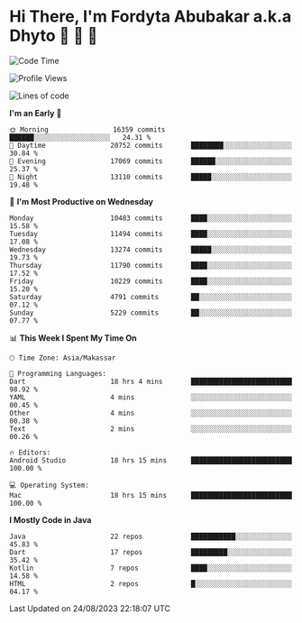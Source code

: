 # Hi There, I'm Fordyta Abubakar a.k.a Dhyto 👋 👋 👋 

<!--
**DhytoDev/dhytodev** is a ✨ _special_ ✨ repository because its `README.md` (this file) appears on your GitHub profile.

Here are some ideas to get you started:

- 🔭 I’m currently working on ...
- 🌱 I’m currently learning ...
- 👯 I’m looking to collaborate on ...
- 🤔 I’m looking for help with ...
- 💬 Ask me about ...
- 📫 How to reach me: ...
- 😄 Pronouns: ...
- ⚡ Fun fact: ...
-->

<!--START_SECTION:waka-->
![Code Time](http://img.shields.io/badge/Code%20Time-1%2C995%20hrs%2015%20mins-blue)

![Profile Views](http://img.shields.io/badge/Profile%20Views-0-blue)

![Lines of code](https://img.shields.io/badge/From%20Hello%20World%20I%27ve%20Written-8.4%20million%20lines%20of%20code-blue)

**I'm an Early 🐤** 

```text
🌞 Morning                16359 commits       ██████░░░░░░░░░░░░░░░░░░░   24.31 % 
🌆 Daytime                20752 commits       ████████░░░░░░░░░░░░░░░░░   30.84 % 
🌃 Evening                17069 commits       ██████░░░░░░░░░░░░░░░░░░░   25.37 % 
🌙 Night                  13110 commits       █████░░░░░░░░░░░░░░░░░░░░   19.48 % 
```
📅 **I'm Most Productive on Wednesday** 

```text
Monday                   10483 commits       ████░░░░░░░░░░░░░░░░░░░░░   15.58 % 
Tuesday                  11494 commits       ████░░░░░░░░░░░░░░░░░░░░░   17.08 % 
Wednesday                13274 commits       █████░░░░░░░░░░░░░░░░░░░░   19.73 % 
Thursday                 11790 commits       ████░░░░░░░░░░░░░░░░░░░░░   17.52 % 
Friday                   10229 commits       ████░░░░░░░░░░░░░░░░░░░░░   15.20 % 
Saturday                 4791 commits        ██░░░░░░░░░░░░░░░░░░░░░░░   07.12 % 
Sunday                   5229 commits        ██░░░░░░░░░░░░░░░░░░░░░░░   07.77 % 
```


📊 **This Week I Spent My Time On** 

```text
🕑︎ Time Zone: Asia/Makassar

💬 Programming Languages: 
Dart                     18 hrs 4 mins       █████████████████████████   98.92 % 
YAML                     4 mins              ░░░░░░░░░░░░░░░░░░░░░░░░░   00.45 % 
Other                    4 mins              ░░░░░░░░░░░░░░░░░░░░░░░░░   00.38 % 
Text                     2 mins              ░░░░░░░░░░░░░░░░░░░░░░░░░   00.26 % 

🔥 Editors: 
Android Studio           18 hrs 15 mins      █████████████████████████   100.00 % 

💻 Operating System: 
Mac                      18 hrs 15 mins      █████████████████████████   100.00 % 
```

**I Mostly Code in Java** 

```text
Java                     22 repos            ███████████░░░░░░░░░░░░░░   45.83 % 
Dart                     17 repos            █████████░░░░░░░░░░░░░░░░   35.42 % 
Kotlin                   7 repos             ████░░░░░░░░░░░░░░░░░░░░░   14.58 % 
HTML                     2 repos             █░░░░░░░░░░░░░░░░░░░░░░░░   04.17 % 
```




 Last Updated on 24/08/2023 22:18:07 UTC
<!--END_SECTION:waka-->
